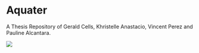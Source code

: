 # Aquater
A Thesis Repository of Gerald Cells, Khristelle Anastacio, Vincent Perez and Pauline Alcantara.

<img src="https://scontent.fmnl8-1.fna.fbcdn.net/v/t1.15752-9/54279671_642689819485275_4122588951078764544_n.jpg?_nc_cat=101&_nc_eui2=AeEbdSGDZCkbwFAvhC8mV_WXtHXAtlGSkC7ANoaBVQ27mHiBQRYZEfGbyi7RtJtkgAFwc3tHN3mFwxL-ec3A5W8t4dN1V2orh5gPs-JsQSYtCA&_nc_ht=scontent.fmnl8-1.fna&oh=72ad3628df989b6a19d45ad41ecd2b57&oe=5D0647E9" style="display:block; margin-left:auto; margin-right:auto; heigth:30%; width=30%;"/>
